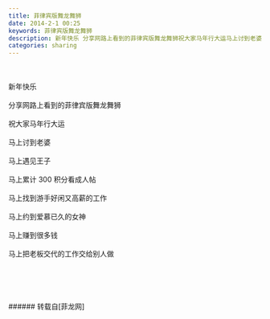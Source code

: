 ```yaml
---
title: 菲律宾版舞龙舞狮
date: 2014-2-1 00:25
keywords: 菲律宾版舞龙舞狮
description: 新年快乐 分享网路上看到的菲律宾版舞龙舞狮祝大家马年行大运马上讨到老婆马上遇见王子马上累计 300 积分看成人帖马上找到游手好闲又高薪的工作马上约到爱慕已久的女神马上赚到很多钱马上把老板交代的工作交给别人做
categories: sharing
---
```

<td class="t_f" id="postmessage_95011">

<br/>
<br/>
新年快乐 <img alt="" border="0" onclick="" onmouseover="" smilieid="100" src="static/image/smiley/qiubilong/17.gif"/><br/>
<br/>
分享网路上看到的菲律宾版舞龙舞狮<br/>
<br/>
祝大家马年行大运<br/>
<br/>
马上讨到老婆<br/>
<br/>
马上遇见王子<br/>
<br/>
马上累计 300 积分看成人帖<br/>
<br/>
马上找到游手好闲又高薪的工作<br/>
<br/>
马上约到爱慕已久的女神<br/>
<br/>
马上赚到很多钱<br/>
<br/>
马上把老板交代的工作交给别人做<br/>
<br/>
<img alt="" border="0" onclick="" onmouseover="" smilieid="280" src="static/image/smiley/Xiongmao/20.gif"/><br/>
<br/>
<br/>
<br/>
<br/>
</td>
###### 转载自[菲龙网]
